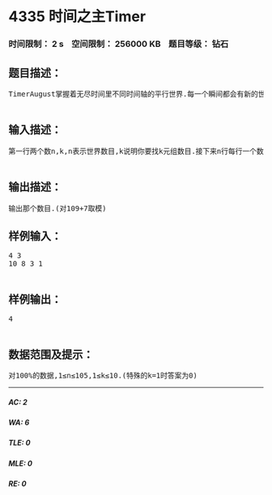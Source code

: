 # 4335 时间之主Timer   
### 时间限制： 2 s&nbsp;&nbsp;&nbsp;&nbsp;空间限制： 256000 KB&nbsp;&nbsp;&nbsp;&nbsp;题目等级： 钻石  
## 题目描述：  

<pre>
TimerAugust掌握着无尽时间里不同时间轴的平行世界.每一个瞬间都会有新的世界被创造出来,其中一些世界被创造出来的根源就是已有生灵的信仰.无论是尸魂界幻想乡数码世界...只要有足够的信仰,世界之心就会抓取这些信仰并用来构建成新的世界.不同世界有不同编号和不同信仰值.现在TimerAugust想知道对世界1..n,有信仰值a1..an,其中那些i<j<...<k,ai>aj>...>ak的世界序列的数量.很不幸,你被他选中了.现在你需要在2s内回答他的问题(对能掌控时间的Timer来说2秒钟已经很长很长了),否则就要被丢到时间裂缝里变成一个永远静止的艺术品了.  

</pre>
  
  
## 输入描述：  

<pre>
第一行两个数n,k,n表示世界数目,k说明你要找k元组数目.接下来n行每行一个数,表示每个世界的信仰值.(不超过int范围且不重复)  

</pre>
  
  
## 输出描述：  

<pre>
输出那个数目.(对109+7取模)
</pre>
  
  
## 样例输入：  

<pre>
4 3  
10 8 3 1  

</pre>
  
  
## 样例输出：  

<pre>
4  

</pre>
  
  
## 数据范围及提示：  

<pre>
对100%的数据,1≤n≤105,1≤k≤10.(特殊的k=1时答案为0)
</pre>
  
  
***  

##### AC: 2  
##### WA: 6  
##### TLE: 0  
##### MLE: 0  
##### RE: 0  
